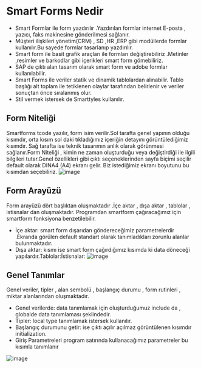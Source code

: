 # Smart Forms Nedir

* Smart Formlar ile form yazdırılır .Yazdırılan formlar internet E-posta , yazıcı, faks makinesine gönderilmesi sağlanır.
* Müşteri ilişkileri yönetim(CRM) , SD ,HR ,ERP  gibi modüllerde formlar kullanılır.Bu sayede formlar tasarlanıp yazdırılır.
* Smart form ile basit grafik araçları ile formları değiştirebiliriz .Metinler ,resimler  ve barkodlar gibi içerikleri smart form gömebiliriz.
* SAP de çıktı alan tasarım olarak smart form ve adobe formlar kullanılabilir.
* Smart Forms ile veriler statik ve dinamik tablolardan alınabilir. Tablo başlığı alt toplam ile tetiklenen  olaylar tarafından belirlenir ve  veriler sonuçtan önce sıralanmış olur.
* Stil vermek istersek de Smarttyles kullanılır.

## Form Niteliği

Smartforms tcode yazılır, form isim verilir.Sol tarafta genel yapının olduğu kısımdır, orta kısım sol daki  tıkladığımız içeriğin detayını görüntülediğimiz kısımdır. Sağ tarafta ise teknik tasarımın anlık olarak görünmesi sağlanır.Form Niteliği , kimin ne zaman oluşturduğu veya değiştirdiği ile ilgili bilgileri tutar.Genel özellikleri gibi çıktı seçeneklerinden sayfa biçimi seçilir default olarak DINA4 (A4)  ekranı gelir. Biz istediğimiz ekranı boyutunu bu kısımdan seçebiliriz.
![image](https://github.com/sumeyyaakbulut/Smart-Forms/assets/62395974/4493c891-2715-45de-a91f-cbcf3adc770c)


## Form Arayüzü

Form arayüzü dört başlıktan oluşmaktadır .İçe aktar , dışa aktar  , tablolar , istisnalar dan oluşmaktadır.
Programdan smartform çağıracağımız için smartform fonksiyona benzetilebilir.
* İçe aktar: smart form dışarıdan göndereceğimiz parametrelerdir .Ekranda görülen default standart olarak tanımladıkları  zorunlu alanlar bulunmaktadır.
* Dışa aktar: kısmı ise smart form çağırdığımız  kısımda ki  data  döneceği yapılardır.Tablolar:İstisnalar:
![image](https://github.com/sumeyyaakbulut/Smart-Forms/assets/62395974/110706c2-672e-4431-a4b6-3f530cafdf21)


## Genel Tanımlar
Genel veriler, tipler , alan sembolü , başlangıç durumu , form rutinleri , miktar alanlarından oluşmaktadır.
* Genel verilerde: data tanımlamak için oluşturduğumuz include da , globalde data tanımlaması şeklindedir.
* Tipler: local type tanımlamak istersek kullanılır.
* Başlangıç durumunu getir:  ise  çıktı açılır açılmaz görüntülenen kısımdır initialization.
* Giriş Parametreleri program satırında kullanacağımız parametreler bu kısımla tanımlanır

![image](https://github.com/sumeyyaakbulut/Smart-Forms/assets/62395974/a5b6fb9e-050a-4963-8c9a-ce35bc2bc947)





